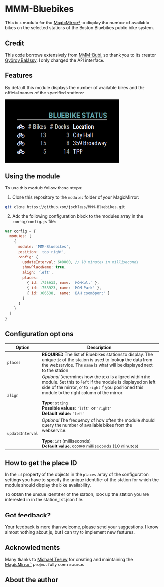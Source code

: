 # MMM-Bluebikes

This is a module for the [MagicMirror²](https://github.com/MichMich/MagicMirror/) to display the number of available bikes on the selected stations of the Boston Bluebikes public bike system.

## Credit
This code borrows extensively from [MMM-Bubi](https://github.com/balassy/MMM-Bubi/), so thank you to its creator [György Balássy](https://www.linkedin.com/in/balassy). I only changed the API interface.

## Features

By default this module displays the number of available bikes and the official names of the specified stations:

![Default](https://raw.githubusercontent.com/jschless/MMM-Bluebikes/master/demo.png)

## Using the module

To use this module follow these steps:

1. Clone this repository to the `modules` folder of your MagicMirror:

```bash
git clone https://github.com/jschless/MMM-Bluebikes.git
```

2. Add the following configuration block to the modules array in the `config/config.js` file:

```js
var config = {
  modules: [
    {
      module: 'MMM-Bluebikes',
      position: 'top_right',
      config: {
        updateInterval: 600000, // 10 minutes in milliseconds
        showPlaceName: true,
        align: 'left',
        places: [
          { id: 1758935, name: 'MOMKult' },
          { id: 1758923, name: 'MOM Park' },
          { id: 366538,  name: 'BAH csomópont' }
        ]
      }
    }
  ]
}
```

## Configuration options

| Option                 | Description
|------------------------|-----------
| `places`               | **REQUIRED** The list of Bluebikes stations to display. The unique `id` of the station is used to lookup the data from the webservice. The `name` is what will be displayed next to the station 
| `align`                | *Optional* Determines how the text is aligned within the module. Set this to `left` if the module is displayed on left side of the mirror, or to `right` if you positioned this module to the right column of the mirror.<br><br>**Type:** `string`<br>**Possible values**: `'left'` or `'right'`<br>**Default value:** `'left'`
| `updateInterval`       | *Optional* The frequency of how often the module should query the number of available bikes from the webservice. <br><br>**Type:** `int` (milliseconds) <br>**Default value:** `600000` milliseconds (10 minutes)

## How to get the place ID

In the `id` property of the objects in the `places` array of the configuration settings you have to specify the unique identifier of the station for which the module should display the bike availability.

To obtain the unique identifier of the station, look up the station you are interested in in the station_list.json file. 


## Got feedback?

Your feedback is more than welcome, please send your suggestions. I know almost nothing about js, but I can try to implement new features.

## Acknowledments

Many thanks to [Michael Teeuw](https://github.com/MichMich) for creating and maintaining the [MagicMirror²](https://github.com/MichMich/MagicMirror/) project fully open source.

## About the author

